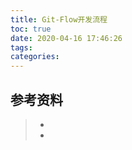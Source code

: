 ```yaml
---
title: Git-Flow开发流程
toc: true
date: 2020-04-16 17:46:26
tags:
categories:
---
```






## 参考资料
> - []()
> - []()

